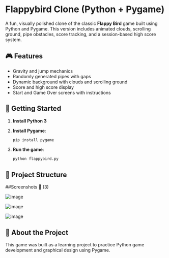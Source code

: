 # Flappybird Clone (Python + Pygame)

A fun, visually polished clone of the classic **Flappy Bird** game built using Python and Pygame. This version includes animated clouds, scrolling ground, pipe obstacles, score tracking, and a session-based high score system.

## 🎮 Features

- Gravity and jump mechanics  
- Randomly generated pipes with gaps  
- Dynamic background with clouds and scrolling ground  
- Score and high score display  
- Start and Game Over screens with instructions  

## 🚀 Getting Started

1. **Install Python 3**

2. **Install Pygame**:  
    ```bash
    pip install pygame
    

3. **Run the game**:  
    ```bash
    python flappybird.py
    

## 📁 Project Structure

##Screenshots 📸 (3)

![image](https://github.com/user-attachments/assets/2ce4ea1f-5149-41ec-ad52-33ae5c24750c)

![image](https://github.com/user-attachments/assets/1aeca050-e877-44f5-91c8-b9b8e0ecbf29)

![image](https://github.com/user-attachments/assets/d1d69113-10f3-41ec-9d9c-878518021ba3)



## 🧠 About the Project

This game was built as a learning project to practice Python game development and graphical design using Pygame.



